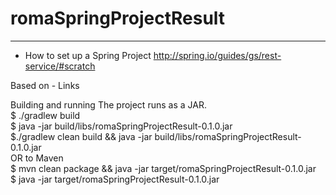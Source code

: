 romaSpringProjectResult
===========================

---


- How to set up a Spring Project
	http://spring.io/guides/gs/rest-service/#scratch


Based on
    - Links
    



Building and running
    The project runs as a JAR.<br>
     $ ./gradlew build<br>
     $ java -jar build/libs/romaSpringProjectResult-0.1.0.jar<br>
     $./gradlew clean build && java -jar build/libs/romaSpringProjectResult-0.1.0.jar<br>
     OR to Maven                                                                             <br>
     $ mvn clean package && java -jar target/romaSpringProjectResult-0.1.0.jar               <br>
     $ java -jar target/romaSpringProjectResult-0.1.0.jar
